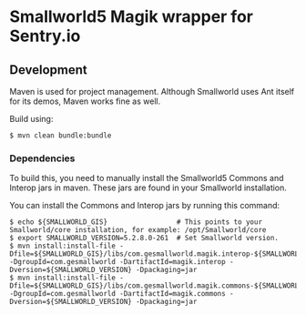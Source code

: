 # Smallworld5 Magik wrapper for Sentry.io

## Development

Maven is used for project management. Although Smallworld uses Ant itself for its demos, Maven works fine as well.

Build using:

```
$ mvn clean bundle:bundle
```

### Dependencies

To build this, you need to manually install the Smallworld5 Commons and Interop jars in maven. These jars are found in your Smallworld installation.

You can install the Commons and Interop jars by running this command:

```
$ echo ${SMALLWORLD_GIS}                 # This points to your Smallworld/core installation, for example: /opt/Smallworld/core
$ export SMALLWORLD_VERSION=5.2.8.0-261  # Set Smallworld version.
$ mvn install:install-file -Dfile=${SMALLWORLD_GIS}/libs/com.gesmallworld.magik.interop-${SMALLWORLD_VERSION}.jar -DgroupId=com.gesmallworld -DartifactId=magik.interop -Dversion=${SMALLWORLD_VERSION} -Dpackaging=jar
$ mvn install:install-file -Dfile=${SMALLWORLD_GIS}/libs/com.gesmallworld.magik.commons-${SMALLWORLD_VERSION}.jar -DgroupId=com.gesmallworld -DartifactId=magik.commons -Dversion=${SMALLWORLD_VERSION} -Dpackaging=jar
```
